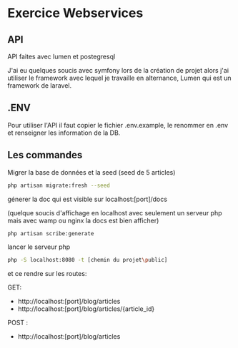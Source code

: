 # Exercice Webservices

## API
API faites avec lumen et postegresql

J'ai eu quelques soucis avec symfony lors de la création de projet alors j'ai utiliser le framework avec lequel je travaille en alternance, Lumen qui est un framework de laravel.

## .ENV

Pour utiliser l'API il faut copier le fichier .env.example, le renommer en .env et renseigner les information de la DB.
## Les commandes

Migrer la base de données et la seed (seed de 5 articles)

```bash
php artisan migrate:fresh --seed
```

génerer la doc qui est visible sur localhost:[port]/docs 

(quelque soucis d'affichage en localhost avec seulement un serveur php mais avec wamp ou nginx la docs est bien afficher)
```bash
php artisan scribe:generate
```

lancer le serveur php

```bash
php -S localhost:8080 -t [chemin du projet\public]
```

et ce rendre sur les routes:

GET:

- http://localhost:[port]/blog/articles
- http://localhost:[port]/blog/articles/{article_id}

POST : 

- http://localhost:[port]/blog/articles

